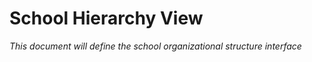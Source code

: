# School Hierarchy View

*This document will define the school organizational structure interface*


